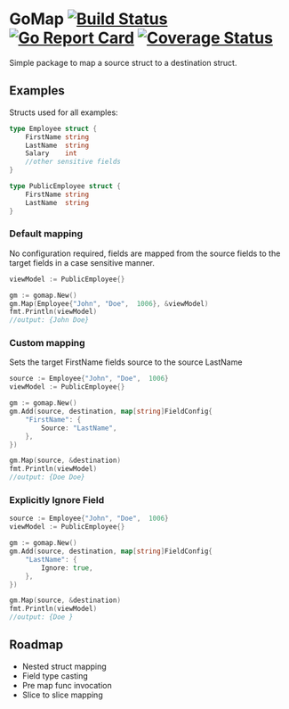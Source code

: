 # GoMap [![Build Status](https://travis-ci.org/gdperkins/gomap.svg?branch=master)](https://travis-ci.org/gdperkins/gomap?branch=master) [![Go Report Card](https://goreportcard.com/badge/github.com/gdperkins/gomap?branch=master)](https://goreportcard.com/report/github.com/gdperkins/gomap?branch=master) [![Coverage Status](https://coveralls.io/repos/github/gdperkins/gomap/badge.svg?branch=master)](https://coveralls.io/github/gdperkins/gomap?branch=master)

Simple package to map a source struct to a destination struct. 

## Examples

Structs used for all examples:

```go
type Employee struct {
    FirstName string
    LastName  string
    Salary    int
    //other sensitive fields
}

type PublicEmployee struct {
    FirstName string
    LastName  string
}

```

### Default mapping

No configuration required, fields are mapped from the source fields to the target fields in a case sensitive manner.

```go
viewModel := PublicEmployee{}

gm := gomap.New()
gm.Map(Employee{"John", "Doe",  1006}, &viewModel)
fmt.Println(viewModel)
//output: {John Doe}
```
### Custom mapping

Sets the target FirstName fields source to the source LastName

```go
source := Employee{"John", "Doe",  1006}
viewModel := PublicEmployee{}

gm := gomap.New()
gm.Add(source, destination, map[string]FieldConfig{
    "FirstName": {
        Source: "LastName",
    },
})

gm.Map(source, &destination)
fmt.Println(viewModel)
//output: {Doe Doe}
```

### Explicitly Ignore Field

```go
source := Employee{"John", "Doe",  1006}
viewModel := PublicEmployee{}

gm := gomap.New()
gm.Add(source, destination, map[string]FieldConfig{
    "LastName": {
        Ignore: true,
    },
})

gm.Map(source, &destination)
fmt.Println(viewModel)
//output: {Doe }
```

## Roadmap

* Nested struct mapping
* Field type casting
* Pre map func invocation
* Slice to slice mapping